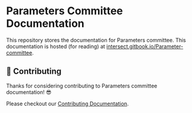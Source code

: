 # Parameters Committee Documentation

This repository stores the documentation for Parameters committee.
This documentation is hosted (for reading) at [intersect.gitbook.io/Parameter-committee]([https://intersect.gitbook.io/Parameter-committee).

## 🤝 Contributing

Thanks for considering contributing to Parameters committee documentation! 😎

Please checkout our [Contributing Documentation](./CONTRIBUTING.md).
